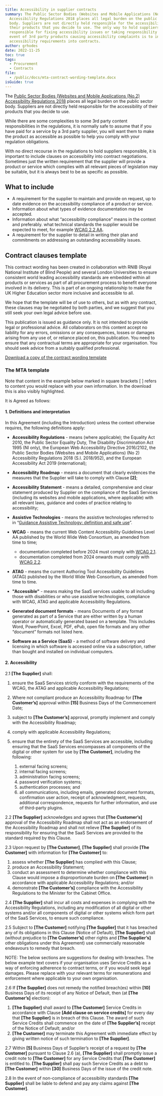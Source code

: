 ```yaml
---
title: Accessibility in supplier contracts
summary: The Public Sector Bodies (Websites and Mobile Applications (No.2)
  Accessibility Regulations 2018 places all legal burden on the public sector
  body. Suppliers are not directly held responsible for the accessibility of
  their products that you decide to use. The only way to hold suppliers
  responsible for fixing accessibility issues or taking responsibility in the
  event of 3rd party products causing accessibility complaints is to include
  accessibility requirements into contracts.
author: grhodes
date: 2022-11-25
toc: true
tags:
  - Procurement
  - Contracts
file:
  - /public/docs/mta-contract-wording-template.docx
isGuide: true
---
```

The [Public Sector Bodies (Websites and Mobile Applications (No.2) Accessibility Regulations 2018](https://www.legislation.gov.uk/uksi/2018/952/pdfs/uksi_20180952_en.pdf) places all legal burden on the public sector body. Suppliers are not directly held responsible for the accessibility of their products that you decide to use.

While there are some complexities to some 3rd party content responsibilities in the regulations, it is normally safe to assume that if you have paid for a service by a 3rd party supplier, you will want them to make the product as accessible as possible to help you comply with your regulation obligations.

With no direct recourse in the regulations to hold suppliers responsible, it is important to include clauses on accessibility into contract negotiations. Sometimes just the written requirement that the supplier will provide a product or service which complies with all relevant pieces of legislation may be suitable, but it is always best to be as specific as possible.

## What to include

* A requirement for the supplier to maintain and provide on request, up to date evidence on the accessibility compliance of a product or service.
* Information about what types of evidence documentation may be accepted.
* Information about what “accessibility compliance” means in the context and preferably. what technical standards the supplier would be expected to meet, for example [WCAG 2.2 AA](https://www.w3.org/TR/WCAG22/).
* A requirement for the supplier to detail in writing their plan and commitments on addressing an outstanding accessibility issues.

## Contract clauses template

This contract wording has been created in collaboration with RNIB (Royal National Institute of Blind People) and several London Universities to ensure consistent world leading accessibility standards are embedded within all products or services as part of all procurement process to benefit everyone involved in its delivery. This is part of an ongoing relationship to make the UK Higher Education sector more inclusive and accessible to all.

We hope that the template will be of use to others, but as with any contract, these clauses may be negotiated by both parties, and we suggest that you still seek your own legal advice before use.

<div class="callout__warn"><span class="callout__icon"></span><span class="callout__text">This publication is issued as guidance only. It is not intended to provide legal or professional advice. All collaborators on this content accept no liability for any errors, omissions or any consequences, losses or damages arising from any use of, or reliance placed on, this publication. You need to ensure that any contractual terms are appropriate for your organisation. You should seek advice from a suitably qualified professional.</span></div>

[Download a copy of the contract wording template](/public/docs/mta-contract-wording-template.docx)

### The MTA template

<div class="callout__info"><span class="callout__icon"></span><span class="callout__text">Note that content in the example below marked in square brackets [ ] refers to content you would replace with your own information. In the download this is also visibly highlighted.</span></div>

It is Agreed as follows:

#### 1. Definitions and interpretation

In this Agreement (including the Introduction) unless the context otherwise requires, the following definitions apply:

* **Accessibility Regulations** - means (where applicable); the Equality Act 2010, the Public Sector Equality Duty, The Disability Discrimination Act 1995 (NI only), the European Web Accessibility Directive 2016/2102, the Public Sector Bodies (Websites and Mobile Applications) (No 2) Accessibility Regulations 2018 (S.I. 2018/952), and the European Accessibility Act 2019 (international);
* **Accessibility Roadmap** - means a document that clearly evidences the measures that the Supplier will take to comply with Clause **\[2]**;
* **Accessibility Statement** - means a detailed, comprehensive and clear statement produced by Supplier on the compliance of the SaaS Services (including its websites and mobile applications, where applicable) with all relevant laws, guidance and codes of practice relating to accessibility;
* **Assistive Technologies** - means the assistive technologies referred to in “[Guidance Assistive Technology: definition and safe use](https://www.gov.uk/government/publications/assistive-technology-definition-and-safe-use)”.
* **WCAG** - means the current Web Content Accessibility Guidelines  Level AA published by the World Wide Web Consortium, as amended from time to time;

  * documentation completed before 2024 must comply with [WCAG 2.1](https://www.w3.org/TR/WCAG21/).
  * documentation completed from 2024 onwards must comply with [WCAG 2.2](https://www.w3.org/TR/WCAG22/).
* **ATAG** - means the current Authoring Tool Accessibility Guidelines (ATAG) published by the World Wide Web Consortium, as amended from time to time.
* **"Accessible"** - means making the SaaS services usable to all including those with disabilities or who use assistive technologies, compliance with WCAG, ATAG and applicable Accessibility Regulations.
* **Generated document formats** - means Documents of any format generated as part of a Service that are either written by a human operator or automatically generated based on a template. This includes Word, PowerPoint, Excel, PDF, ePub, open file formats and any other “document” formats not listed here.
* **Software as a Service (SaaS)** - a method of software delivery and licensing in which software is accessed online via a subscription, rather than bought and installed on individual computers.

#### 2. Accessibility

2.1 **\[The Supplier]** shall: 

1. ensure the SaaS Services strictly conform with the requirements of the WCAG, the ATAG and applicable Accessibility Regulations;
2. Where not compliant produce an Accessibility Roadmap for **\[The Customer’s]** approval within **\[15]** Business Days of the Commencement Date;
3. subject to **\[The Customer’s]** approval, promptly implement and comply with the Accessibility Roadmap;
4. comply with applicable Accessibility Regulations;
5. ensure that the entirety of the SaaS Services are accessible, including ensuring that the SaaS Services encompasses all components of the digital or other system for use by **\[The Customer]**, including the following:

   1. external facing screens;
   2. internal facing screens;
   3. administration facing screens;
   4. password verification systems;
   5. authentication processes; and
   6. all communications, including emails, generated document formats, confirmation user action, receipt of acknowledgment, requests, additional correspondence, requests for further information, and use of third-party plugins. 

2.2 **\[The Supplier]** acknowledges and agrees that **\[The Customer’s]** approval of the Accessibility Roadmap shall not act as an endorsement of the Accessibility Roadmap and shall not relieve **\[The Supplier]** of its responsibility for ensuring that the SaaS Services are provided to the standard required by this Clause.

2.3 Upon request by **\[The Customer]**, **\[The Supplier]** shall provide **\[The Customer]** with information for **\[The Customer]** to:

1. assess whether **\[The Supplier]** has complied with this Clause;  
2. produce an Accessibility Statement;
3. conduct an assessment to determine whether compliance with this Clause would impose a disproportionate burden on **\[The Customer]** in accordance with applicable Accessibility Regulations; and/or
4. demonstrate **\[The Customer’s]** compliance with the Accessibility Regulations to the Minister for the Cabinet Office.

2.4 **\[The Supplier]** shall incur all costs and expenses in complying with the Accessibility Regulations, including any modification of all digital or other systems and/or all components of digital or other systems which form part of the SaaS Services, to ensure such compliance.

2.5 Subject to **\[The Customer]** notifying **\[The Supplier]** that it has breached any of its obligations in this Clause (Notice of Default), **\[The Supplier]** shall (without prejudice to **\[The Customer’s]** other rights and **\[The Supplier’s]** other obligations under this Agreement) use commercially reasonable endeavours to remedy that breach.

<div class="callout__info"><span class="callout__icon"></span><span class="callout__text">NOTE: The below sections are suggestions for dealing with breaches. The below example text covers if your organisation uses Service Credits as a way of enforcing adherence to contract terms, or if you would seek legal damages. Please replace with your relevant terms for remunerations and enforcement where applicable to your own organisation.</span></div>

2.6 If **\[The Supplier]** does not remedy the notified breach(es) within **\[10]** Business Days of its receipt of any Notice of Default, then (at **\[The Customer’s]** election):

1. **\[The Supplier]** shall award to **\[The Customer]** Service Credits in accordance with Clause **\[Add clause on service credits]** for every day that **\[The Supplier]** is in breach of this Clause. The award of such Service Credits shall commence on the date of **\[The Supplier’s]** receipt of the Notice of Default; and/or
2. **\[The Customer]** may terminate this Agreement with immediate effect by giving written notice of such termination to **\[The Supplier]**.

2.7 Within **\[5]** Business Days of Supplier’s receipt of a request by **\[The Customer]** pursuant to Clause 2.6 (a), **\[The Supplier]** shall promptly issue a credit note to **\[The Customer]** for any Service Credits that **\[The Customer]** is entitled to. **\[The Supplier]** shall pay such Service Credits as a debt to **\[The Customer]** within **\[30]** Business Days of the issue of the credit note.

2.8 In the event of non-compliance of accessibility standards **\[The Supplier]** shall be liable to defend and pay any claims against **\[The Customer]**.[](/docs/psbar-contract-clauses-2022.docx)
